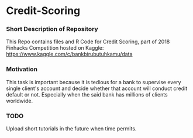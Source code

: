 # Credit-Scoring

### Short Description of Repository

This Repo contains files and R Code for Credit Scoring, part of 2018 Finhacks Competition hosted on Kaggle:
https://www.kaggle.com/c/bankbirubutuhkamu/data

### Motivation

This task is important because it is tedious for a bank to supervise every single client's account and decide whether that account will conduct credit default or not. Especially when the said bank has millions of clients worldwide. 

### TODO  

Upload short tutorials in the future when time permits.
  
  
